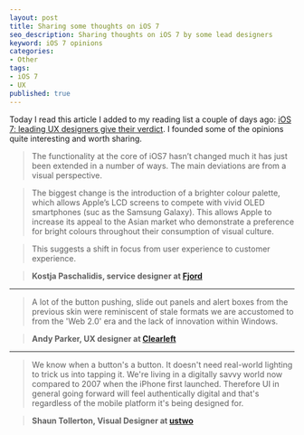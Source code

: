 ```yaml
---
layout: post
title: Sharing some thoughts on iOS 7
seo_description: Sharing thoughts on iOS 7 by some lead designers
keyword: iOS 7 opinions
categories:
- Other
tags:
- iOS 7
- UX
published: true
---
```


Today I read this article I added to my reading list a couple of days ago: [iOS 7: leading UX designers give their verdict](http://www.digitalartsonline.co.uk/news/interactive-design/ios-7-leading-ux-designers-give-their-verdict/). I founded some of the opinions quite interesting and worth sharing.

> The functionality at the core of iOS7 hasn’t changed much it has just been extended in a number of ways. The main deviations are from a visual perspective.

> The biggest change is the introduction of a brighter colour palette, which allows Apple’s LCD screens to compete with vivid OLED smartphones (suc as the Samsung Galaxy). This allows Apple to increase its appeal to the Asian market who demonstrate a preference for bright colours throughout their consumption of visual culture.

> This suggests a shift in focus from user experience to customer experience.

> **Kostja Paschalidis, service designer at [Fjord](http://www.fjordnet.com/)**

---

> A lot of the button pushing, slide out panels and alert boxes from the previous skin were reminiscent of stale formats we are accustomed to from the 'Web 2.0' era and the lack of innovation within Windows.

>**Andy Parker, UX designer at [Clearleft](http://www.clearleft.com/)**

---

> We know when a button's a button. It doesn't need real-world lighting to trick us into tapping it. We're living in a digitally savvy world now compared to 2007 when the iPhone first launched. Therefore UI in general going forward will feel authentically digital and that's regardless of the mobile platform it's being designed for.

> **Shaun Tollerton, Visual Designer at [ustwo](http://www.ustwo.co.uk/)**